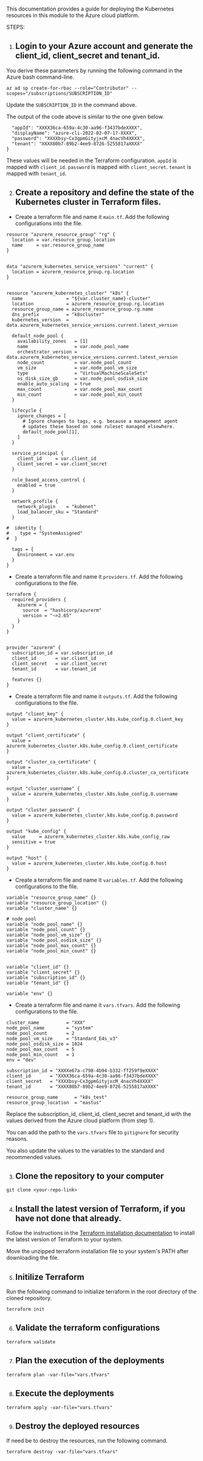 This documentation provides a guide for deploying the Kubernetes resources in this module to the Azure cloud platform.  

STEPS:
1. ## Login to your Azure account and generate the client_id, client_secret and tenant_id.  

You derive these parameters by running the following command in the Azure bash command-line.  

```  
az ad sp create-for-rbac --role="Contributor" --scopes="/subscriptions/SUBSCRIPTION_ID"  
```  

Update the `SUBSCRIPTION_ID` in the command above.  

The output of the code above is similar to the one given below.  

```{
  "appId": "XXXX36ca-659a-4c30-aa96-f3437bdeXXXX",
  "displayName": "azure-cli-2022-02-07-17-XXXX",
  "password": "XXXXbsy~Cx3gpmGityjxcM_4nacVh4XXXX",
  "tenant": "XXXX80b7-89b2-4ee9-8726-5255817aXXXX"
}  
```  

These values will be needed in the Terraform configuration.
`appId` is mapped with `client_id`.
`password` is mapped with `client_secret`.
`tenant` is mapped with `tenant_id`.  

2. ## Create a repository and define the state of the Kubernetes cluster in Terraform files.  

- Create a terraform file and name it `main.tf`. Add the following configurations into the file.  

```  
resource "azurerm_resource_group" "rg" {
  location = var.resource_group_location
  name     = var.resource_group_name
}


data "azurerm_kubernetes_service_versions" "current" {
  location = azurerm_resource_group.rg.location
}


resource "azurerm_kubernetes_cluster" "k8s" {
  name                = "${var.cluster_name}-cluster"
  location            = azurerm_resource_group.rg.location
  resource_group_name = azurerm_resource_group.rg.name
  dns_prefix          = "k8scluster"
  kubernetes_version  = data.azurerm_kubernetes_service_versions.current.latest_version

  default_node_pool {
    availability_zones   = [1]
    name                 = var.node_pool_name
    orchestrator_version = data.azurerm_kubernetes_service_versions.current.latest_version
    node_count           = var.node_pool_count
    vm_size              = var.node_pool_vm_size
    type                 = "VirtualMachineScaleSets"
    os_disk_size_gb      = var.node_pool_osdisk_size
    enable_auto_scaling  = true
    max_count            = var.node_pool_max_count
    min_count            = var.node_pool_min_count
  }

  lifecycle {
    ignore_changes = [
      # Ignore changes to tags, e.g. because a management agent
      # updates these based on some ruleset managed elsewhere.
      default_node_pool[1],
    ]
  }

  service_principal {
    client_id     = var.client_id
    client_secret = var.client_secret
  }

  role_based_access_control {
    enabled = true
  }

  network_profile {
    network_plugin    = "kubenet"
    load_balancer_sku = "Standard"
  }

#  identity {
#    type = "SystemAssigned"
#  }

  tags = {
    Environment = var.env
  }
}  
```    

- Create a terraform file and name it `providers.tf`. Add the following configurations to the file.  

```  
terraform {
  required_providers {
    azurerm = {
      source  = "hashicorp/azurerm"
      version = "~>2.65"
    }
  }
}


provider "azurerm" {
  subscription_id = var.subscription_id
  client_id       = var.client_id
  client_secret   = var.client_secret
  tenant_id       = var.tenant_id

  features {}
}  
```  

- Create a terraform file and name it `outputs.tf`. Add the following configurations to the file.  

```  
output "client_key" {
  value = azurerm_kubernetes_cluster.k8s.kube_config.0.client_key
}

output "client_certificate" {
  value = azurerm_kubernetes_cluster.k8s.kube_config.0.client_certificate
}

output "cluster_ca_certificate" {
  value = azurerm_kubernetes_cluster.k8s.kube_config.0.cluster_ca_certificate
}

output "cluster_username" {
  value = azurerm_kubernetes_cluster.k8s.kube_config.0.username
}

output "cluster_password" {
  value = azurerm_kubernetes_cluster.k8s.kube_config.0.password
}

output "kube_config" {
  value     = azurerm_kubernetes_cluster.k8s.kube_config_raw
  sensitive = true
}

output "host" {
  value = azurerm_kubernetes_cluster.k8s.kube_config.0.host
}  
```  

- Create a terraform file and name it `variables.tf`. Add the following configurations to the file.  

```  
variable "resource_group_name" {}
variable "resource_group_location" {}
variable "cluster_name" {}

# node pool
variable "node_pool_name" {}
variable "node_pool_count" {}
variable "node_pool_vm_size" {}
variable "node_pool_osdisk_size" {}
variable "node_pool_max_count" {}
variable "node_pool_min_count" {}


variable "client_id" {}
variable "client_secret" {}
variable "subscription_id" {}
variable "tenant_id" {}

variable "env" {}  
```  

- Create a terraform file and name it `vars.tfvars`. Add the following configurations to the file.  

```  
cluster_name          = "XXX"
node_pool_name        = "system"
node_pool_count       = 2
node_pool_vm_size     = "Standard_E4s_v3"
node_pool_osdisk_size = 1024
node_pool_max_count   = 5
node_pool_min_count   = 1
env = "dev"

subscription_id = "XXXXe67a-c798-4b94-b332-ff259f9eXXXX"
client_id       = "XXXX36ca-659a-4c30-aa96-f3437bdeXXXX"
client_secret   = "XXXXbsy~Cx3gpmGityjxcM_4nacVh4XXXX"
tenant_id       = "XXXX80b7-89b2-4ee9-8726-5255817aXXXX"

resource_group_name      = "k8s_test"
resource_group_location  = "eastus"  
```

Replace the subscription_id, client_id, client_secret and tenant_id with the values derived from the Azure cloud platform (from step 1).  

You can add the path to the `vars.tfvars` file to `gitignore` for security reasons. 

You also update the values to the variables to the standard and recommended values.  

3. ## Clone the repository to your computer  

```  
git clone <your-repo-link>  
```  

4. ## Install the latest version of Terraform, if you have not done that already.  

Follow the instructions in the [Terraform installation documentation](https://learn.hashicorp.com/tutorials/terraform/install-cli, "install terraform") to install the latest version of Terraform to your system.  

Move the unzipped terraform installation file to your system's PATH after downloading the file.  

5. ## Initilize Terraform  
Run the following command to initialize terraform in the root directory of the cloned repository.  

```  
terraform init  
```  

6. ## Validate the terraform configurations  

```  
terraform validate  
```  

7. ## Plan the execution of the deployments  

```  
terraform plan -var-file="vars.tfvars"  
```  

8. ## Execute the deployments  

```  
terraform apply -var-file="vars.tfvars"  
```  

9. ## Destroy the deployed resources  

If need be to destroy the resources, run the following command.  

``` 
terraform destroy -var-file="vars.tfvars"  
```